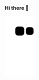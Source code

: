 ### Hi there 👋

![Snake animation](https://github.com/Gustavocurty/Gustavocurty/blob/output/github-contribution-grid-snake.svg)
